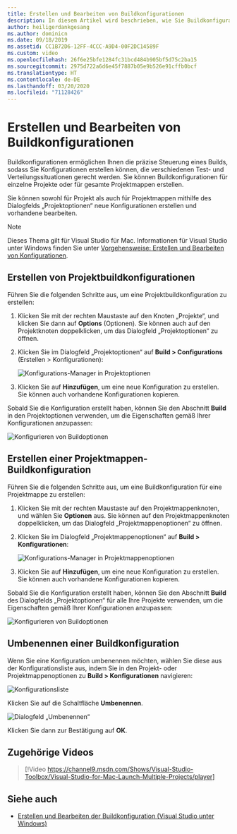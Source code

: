 ```yaml
---
title: Erstellen und Bearbeiten von Buildkonfigurationen
description: In diesem Artikel wird beschrieben, wie Sie Buildkonfigurationen in Visual Studio für Mac erstellen.
author: heiligerdankgesang
ms.author: dominicn
ms.date: 09/18/2019
ms.assetid: CC1B72D6-12FF-4CCC-A9D4-00F2DC14589F
ms.custom: video
ms.openlocfilehash: 26f6e25bfe1284fc31bcd484b905bf5d75c2ba15
ms.sourcegitcommit: 2975d722a6d6e45f7887b05e9b526e91cffb0bcf
ms.translationtype: HT
ms.contentlocale: de-DE
ms.lasthandoff: 03/20/2020
ms.locfileid: "71128426"
---
```

# <a name="creating-and-editing-build-configurations"></a>Erstellen und Bearbeiten von Buildkonfigurationen

Buildkonfigurationen ermöglichen Ihnen die präzise Steuerung eines Builds, sodass Sie Konfigurationen erstellen können, die verschiedenen Test- und Verteilungssituationen gerecht werden. Sie können Buildkonfigurationen für einzelne Projekte oder für gesamte Projektmappen erstellen.

Sie können sowohl für Projekt als auch für Projektmappen mithilfe des Dialogfelds „Projektoptionen“ neue Konfigurationen erstellen und vorhandene bearbeiten.

>[!NOTE]
>Dieses Thema gilt für Visual Studio für Mac. Informationen für Visual Studio unter Windows finden Sie unter [Vorgehensweise: Erstellen und Bearbeiten von Konfigurationen](/visualstudio/ide/how-to-create-and-edit-configurations).

## <a name="creating-a-project-build-configuration"></a>Erstellen von Projektbuildkonfigurationen

Führen Sie die folgenden Schritte aus, um eine Projektbuildkonfiguration zu erstellen:

1. Klicken Sie mit der rechten Maustaste auf den Knoten „Projekte“, und klicken Sie dann auf **Options** (Optionen). Sie können auch auf den Projektknoten doppelklicken, um das Dialogfeld „Projektoptionen“ zu öffnen.

2. Klicken Sie im Dialogfeld „Projektoptionen“ auf **Build > Configurations** (Erstellen > Konfigurationen):

    ![Konfigurations-Manager in Projektoptionen](media/create-and-edit-configurations-image2.png)

3. Klicken Sie auf **Hinzufügen**, um eine neue Konfiguration zu erstellen. Sie können auch vorhandene Konfigurationen kopieren.

Sobald Sie die Konfiguration erstellt haben, können Sie den Abschnitt **Build** in den Projektoptionen verwenden, um die Eigenschaften gemäß Ihrer Konfigurationen anzupassen:

![Konfigurieren von Buildoptionen](media/create-and-edit-configurations-image3.png)

## <a name="creating-a-solution-build-configuration"></a>Erstellen einer Projektmappen-Buildkonfiguration

Führen Sie die folgenden Schritte aus, um eine Buildkonfiguration für eine Projektmappe zu erstellen:

1. Klicken Sie mit der rechten Maustaste auf den Projektmappenknoten, und wählen Sie **Optionen** aus. Sie können auf den Projektmappenknoten doppelklicken, um das Dialogfeld „Projektmappenoptionen“ zu öffnen.

2. Klicken Sie im Dialogfeld „Projektmappenoptionen“ auf **Build > Konfigurationen**:

    ![Konfigurations-Manager in Projektmappenoptionen](media/create-and-edit-configurations-image1.png)

3. Klicken Sie auf **Hinzufügen**, um eine neue Konfiguration zu erstellen. Sie können auch vorhandene Konfigurationen kopieren.

Sobald Sie die Konfiguration erstellt haben, können Sie den Abschnitt **Build** des Dialogfelds „Projektoptionen“ für alle Ihre Projekte verwenden, um die Eigenschaften gemäß Ihrer Konfigurationen anzupassen:

![Konfigurieren von Buildoptionen](media/create-and-edit-configurations-image3.png)

## <a name="renaming-a-build-configuration"></a>Umbenennen einer Buildkonfiguration

Wenn Sie eine Konfiguration umbenennen möchten, wählen Sie diese aus der Konfigurationsliste aus, indem Sie in den Projekt- oder Projektmappenoptionen zu **Build > Konfigurationen** navigieren:

![Konfigurationsliste](media/create-and-edit-configurations-image4.png)

Klicken Sie auf die Schaltfläche **Umbenennen**.

![Dialogfeld „Umbenennen“](media/create-and-edit-configurations-image5.png)

Klicken Sie dann zur Bestätigung auf **OK**.

## <a name="related-video"></a>Zugehörige Videos

> [!Video https://channel9.msdn.com/Shows/Visual-Studio-Toolbox/Visual-Studio-for-Mac-Launch-Multiple-Projects/player]

## <a name="see-also"></a>Siehe auch

- [Erstellen und Bearbeiten der Buildkonfiguration (Visual Studio unter Windows)](/visualstudio/ide/how-to-create-and-edit-configurations)